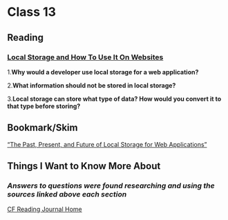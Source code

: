 # Class 13

## Reading

### [Local Storage and How To Use It On Websites](https://www.smashingmagazine.com/2010/10/local-storage-and-how-to-use-it/)

1.**Why would a developer use local storage for a web application?**

2.**What information should not be stored in local storage?**

3.**Local storage can store what type of data? How would you convert it to that type before storing?**

## Bookmark/Skim

[“The Past, Present, and Future of Local Storage for Web Applications”](http://diveinto.html5doctor.com/storage.html)

## Things I Want to Know More About

### ***Answers to questions were found researching and using the sources linked above each section***

[CF Reading Journal Home](../README.md)
